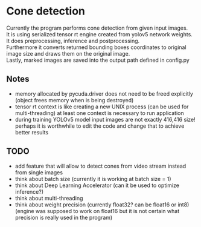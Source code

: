 # Cone detection
Currently the program performs cone detection from given input images.  
It is using serialized tensor rt engine created from yolov5 network weights.  
It does preprocessing, inference and postprocessing.  
Furthermore it converts returned bounding boxes coordinates to original image size and draws them on the original image.  
Lastly, marked images are saved into the output path defined in config.py

## Notes
- memory allocated by pycuda.driver does not need to be freed explicitly (object frees memory when is being destroyed)
- tensor rt context is like creating a new UNIX process (can be used for multi-threading) at least one context is necessary to run application
- during training YOLOv5 model input images are not exactly 416,416 size!  
perhaps it is worthwhile to edit the code and change that to achieve better results

## TODO
- add feature that will allow to detect cones from video stream instead from single images
- think about batch size (currently it is working at batch size = 1)
- think about Deep Learning Accelerator (can it be used to optimize inference?)
- think about multi-threading
- think about weight precision (currently float32? can be float16 or int8)  
(engine was supposed to work on float16 but it is not certain what precision is really used in the program)
